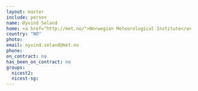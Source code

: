 ```yaml
---
layout: master
include: person
name: Øyvind Seland
home: <a href="http://met.no/">Norwegian Meteorological Institute</a>
country: "NO"
photo:
email: oyvind.seland@met.no
phone:
on_contract: no
has_been_on_contract: no
groups:
  nicest2:
  nicest-sg:
---
```

